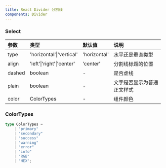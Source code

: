 ```yaml
---
title: React Divider 分割线
components: Divider
---
```


### Select

<!-- prettier-ignore-start -->
<!-- prettier-ignore-end -->

| 参数   | 类型                              | 默认值       | 说明                       |
| :----- | :-------------------------------- | :----------- | :------------------------- |
| type   | 'horizontal'&#124;'vertical'      | 'horizontal' | 水平还是垂直类型           |
| align  | 'left'&#124;'right'&#124;'center' | 'center'     | 分割线标题的位置           |
| dashed | boolean                           | -            | 是否虚线                   |
| plain  | boolean                           | -            | 文字是否显示为普通正文样式 |
| color  | ColorTypes                        | -            | 组件颜色                   |

### ColorTypes

```ts
type ColorTypes =
    | "primary"
    | "secondary"
    | "success"
    | "warning"
    | "error"
    | "info"
    | "RGB"
    | "HEX";
```
